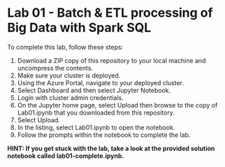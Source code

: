 # Lab 01 - Batch & ETL processing of Big Data with Spark SQL
To complete this lab, follow these steps:
1. Download a ZIP copy of this repository to your local machine and uncompress the contents.
2. Make sure your cluster is deployed.
3. Using the Azure Portal, navigate to your deployed cluster.
4. Select Dashboard and then select Jupyter Notebook. 
5. Login with cluster admin credentials.
6. On the Jupyter home page, select Upload then browse to the copy of Lab01.ipynb that you downloaded from this repository. 
7. Select Upload.
8. In the listing, select Lab01.ipynb to open the notebook.
9. Follow the prompts within the notebook to complete the lab.

**HINT: If you get stuck with the lab, take a look at the provided solution notebook called lab01-complete.ipynb.**